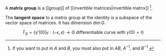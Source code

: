 A **matrix group** is a [[group]] of [[invertible matrices|invertible matrix]] [^intuition].

[^intuition]: If you want to put in $A$ and $B$, you must also put in $AB$, $A^{-1}$, and $B^{-1}$.

The **tangent space** to a matrix group at the identity is a subspace of the vector space of matrices. It has dimension $\dim G$.

$$
T_G = \left\{ \gamma'(0) | \gamma : (-\epsilon, \epsilon) \to G \text{ differentiable curve with } \gamma(0) = I\right\}
$$